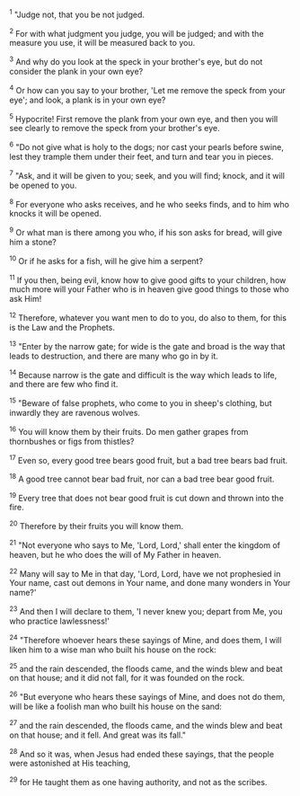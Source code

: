 <sup>1</sup> 
"Judge not, that you be not judged. 

<sup>2</sup> 
For with what judgment you judge, you will be judged; and with the measure you use, it will be measured back to you. 

<sup>3</sup> 
And why do you look at the speck in your brother's eye, but do not consider the plank in your own eye? 

<sup>4</sup> 
Or how can you say to your brother, 'Let me remove the speck from your eye'; and look, a plank is in your own eye? 

<sup>5</sup> 
Hypocrite! First remove the plank from your own eye, and then you will see clearly to remove the speck from your brother's eye. 

<sup>6</sup> 
"Do not give what is holy to the dogs; nor cast your pearls before swine, lest they trample them under their feet, and turn and tear you in pieces.

<sup>7</sup> 
"Ask, and it will be given to you; seek, and you will find; knock, and it will be opened to you. 

<sup>8</sup> 
For everyone who asks receives, and he who seeks finds, and to him who knocks it will be opened. 

<sup>9</sup> 
Or what man is there among you who, if his son asks for bread, will give him a stone? 

<sup>10</sup> 
Or if he asks for a fish, will he give him a serpent? 

<sup>11</sup> 
If you then, being evil, know how to give good gifts to your children, how much more will your Father who is in heaven give good things to those who ask Him! 

<sup>12</sup> 
Therefore, whatever you want men to do to you, do also to them, for this is the Law and the Prophets.

<sup>13</sup> 
"Enter by the narrow gate; for wide is the gate and broad is the way that leads to destruction, and there are many who go in by it. 

<sup>14</sup> 
Because narrow is the gate and difficult is the way which leads to life, and there are few who find it.

<sup>15</sup> 
"Beware of false prophets, who come to you in sheep's clothing, but inwardly they are ravenous wolves. 

<sup>16</sup> 
You will know them by their fruits. Do men gather grapes from thornbushes or figs from thistles? 

<sup>17</sup> 
Even so, every good tree bears good fruit, but a bad tree bears bad fruit. 

<sup>18</sup> 
A good tree cannot bear bad fruit, nor can a bad tree bear good fruit. 

<sup>19</sup> 
Every tree that does not bear good fruit is cut down and thrown into the fire. 

<sup>20</sup> 
Therefore by their fruits you will know them.

<sup>21</sup> 
"Not everyone who says to Me, 'Lord, Lord,' shall enter the kingdom of heaven, but he who does the will of My Father in heaven. 

<sup>22</sup> 
Many will say to Me in that day, 'Lord, Lord, have we not prophesied in Your name, cast out demons in Your name, and done many wonders in Your name?' 

<sup>23</sup> 
And then I will declare to them, 'I never knew you; depart from Me, you who practice lawlessness!' 

<sup>24</sup> 
"Therefore whoever hears these sayings of Mine, and does them, I will liken him to a wise man who built his house on the rock: 

<sup>25</sup> 
and the rain descended, the floods came, and the winds blew and beat on that house; and it did not fall, for it was founded on the rock. 

<sup>26</sup> 
"But everyone who hears these sayings of Mine, and does not do them, will be like a foolish man who built his house on the sand: 

<sup>27</sup> 
and the rain descended, the floods came, and the winds blew and beat on that house; and it fell. And great was its fall." 

<sup>28</sup> 
And so it was, when Jesus had ended these sayings, that the people were astonished at His teaching, 

<sup>29</sup> 
for He taught them as one having authority, and not as the scribes.
